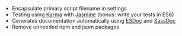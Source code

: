* Encapsulate primary script filename in settings
* Testing using [Karma][] with [Jasmine][] (bonus: write your tests in ES6)
* Generates documentation automatically using [ESDoc][] and [SassDoc][]
* Remove unneeded npm and jspm packages

[esdoc]: https://esdoc.org/
[jasmine]: http://jasmine.github.io
[karma]: http://karma-runner.github.io
[sassdoc]: http://sassdoc.com/

